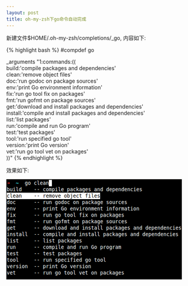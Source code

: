 ```yaml
---
layout: post
title: oh-my-zsh下go命令自动完成
---
```


新建文件$HOME/.oh-my-zsh/completions/_go, 内容如下:

{% highlight bash %}
#compdef go

_arguments "1:commands:((\
build\:'compile packages and dependencies' \
clean\:'remove object files' \
doc\:'run godoc on package sources' \
env\:'print Go environment information' \
fix\:'run go tool fix on packages' \
fmt\:'run gofmt on package sources' \
get\:'download and install packages and dependencies' \
install\:'compile and install packages and dependencies' \
list\:'list packages' \
run\:'compile and run Go program' \
test\:'test packages' \
tool\:'run specified go tool' \
version\:'print Go version' \
vet\:'run go tool vet on packages' \
))"
{% endhighlight %}

效果如下:

![自动完成效果](/images/post_images/2012-7-24-go_zsh_autocomplete.PNG)
